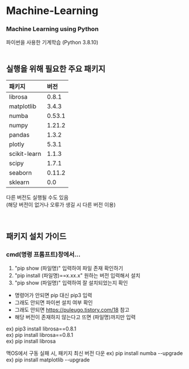 # Machine-Learning
### Machine Learning using Python 
파이썬을 사용한 기계학습 (Python 3.8.10)
<br/><br/>

## 실행을 위해 필요한 주요 패키지 <br/>
|패키지|버전|
|:-|:-|
|librosa|0.8.1|
|matplotlib|3.4.3|
|numba|0.53.1|
|numpy|1.21.2|
|pandas|1.3.2|
|plotly|5.3.1|
|scikit-learn|1.1.3|
|scipy|1.7.1|
|seaborn|0.11.2|
|sklearn|0.0|

다른 버전도 실행될 수도 있음<br/>
(해당 버전이 없거나 오류가 생길 시 다른 버전 이용)

<br/>

## 패키지 설치 가이드 <br/>
### cmd(명령 프롬프트)창에서...
1. "pip show (파일명)" 입력하여 파일 존재 확인하기 <br/>
2. "pip install (파일명)==x.xx.x" 원하는 버전 입력해서 설치 <br/>
3. "pip show (파일명)" 입력하여 잘 설치되었는지 확인 <br/>

- 명령어가 안되면 pip 대신 pip3 입력 <br/>
- 그래도 안되면 파이썬 설치 여부 확인 <br/>
- 그래도 안되면 https://puleugo.tistory.com/18 참고
- 해당 버전이 존재하지 않는다고 뜨면 (파일명)까지만 입력 <br/>

ex) pip3 install librosa==0.8.1 <br/>
ex) pip install librosa==0.8.1 <br/>
ex) pip install librosa <br/>

맥OS에서 구동 실패 시, 패키지 최신 버전 다운
ex) pip install numba --upgrade
ex) pip install matplotlib --upgrade
